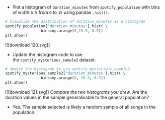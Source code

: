 - Plot a histogram of `duration_minutes` from `spotify_population` with bins of width `0.5` from `0` to `15` using pandas `.hist()`.
```Python
# Visualize the distribution of duration_minutes as a histogram
spotify_population['duration_minutes'].hist( \ 
				bins=np.arange(0,15.5, 0.5))
plt.show()
```
![[download 120.svg]]
- Update the histogram code to use the `spotify_mysterious_sample2` dataset.
```Python
# Update the histogram to use spotify_mysterious_sample2
spotify_mysterious_sample2['duration_minutes'].hist( \ 
				bins=np.arange(0, 15.5, 0.5))
plt.show()
```
![[download 121.svg]]
_Compare the two histograms you drew._ Are the duration values in the sample generalisable to the general population?
- Yes. The sample selected is likely a random sample of all songs in the population.